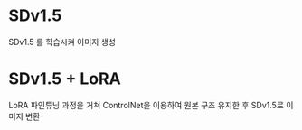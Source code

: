 # SDv1.5
SDv1.5 를 학습시켜 이미지 생성

# SDv1.5 + LoRA
LoRA 파인튜닝 과정을 거쳐 ControlNet을 이용하여 원본 구조 유지한 후 SDv1.5로 이미지 변환
